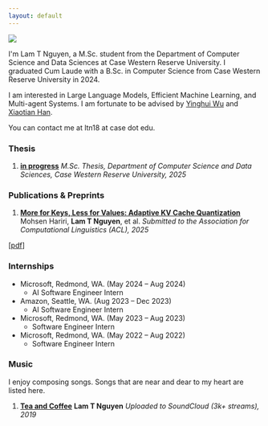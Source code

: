 ```yaml
---
layout: default
---
```


<img class="profile-picture" src="{{site.baseurl}}/{{site.profile-picture}}">

I'm Lam T Nguyen, a M.Sc. student from the Department of Computer Science and Data Sciences at Case Western Reserve University. I graduated Cum Laude with a B.Sc. in Computer Science from Case Western Reserve University in 2024.

I am interested in Large Language Models, Efficient Machine Learning, and Multi-agent Systems. I am fortunate to be advised by [Yinghui Wu](https://yinghwu.github.io) and [Xiaotian Han](https://ahxt.github.io).

You can contact me at ltn18 at case dot edu.

### Thesis
1. [**in progress**]()
*M.Sc. Thesis, Department of Computer Science and Data Sciences, Case Western Reserve University, 2025*
<!-- \[[bibtex](bibtex/phd-thesis.txt)\]
\[[pdf (33.4MB)](/papers/thesis.pdf)\]
\[[talk](https://youtu.be/0qSzzafpmxo)\] -->

### Publications & Preprints

1. [**More for Keys, Less for Values: Adaptive KV Cache Quantization**](https://openreview.net)
Mohsen Hariri, **Lam T Nguyen**, et al.
*Submitted to the Association for Computational Linguistics (ACL), 2025*
<!-- \[[bibtex](bibtex/icra21.txt)\] -->
\[[pdf](/papers/icra21.pdf)\]
<!-- \[[code](https://github.com/xuningy/planning_arch)\] -->
<!-- \[[talk](https://youtu.be/XNVsO4b2sw4)\] -->
<!-- [<a class="gif-link" id="icra21">gif</a>] -->
<!-- <img class="gif" id="icra21-gif" src="assets/gifs/icra21.gif"/> -->

### Internships
- Microsoft, Redmond, WA. (May 2024 – Aug 2024)  
  - AI Software Engineer Intern 
- Amazon, Seattle, WA. (Aug 2023 – Dec 2023)  
  - AI Software Engineer Intern  
- Microsoft, Redmond, WA. (May 2023 – Aug 2023)  
  - Software Engineer Intern  
- Microsoft, Redmond, WA. (May 2022 – Aug 2022)  
  - Software Engineer Intern  

### Music
I enjoy composing songs. Songs that are near and dear to my heart are listed here.

1. [**Tea and Coffee**](https://on.soundcloud.com/abgfMbMrcV9uYuDU7) 
**Lam T Nguyen**
*Uploaded to SoundCloud (3k+ streams), 2019*

<!-- <div class="rowofposts">

{% for post in site.posts %}
  {% if post.category == "music" %}

      {% include postbox-nosnippet.html %}
      {% endif %}
    {% endfor %}

</div> -->
